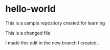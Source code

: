 # hello-world
This is a sample repository created for learning

This is a changed file

I made this edit in the new branch I created..

